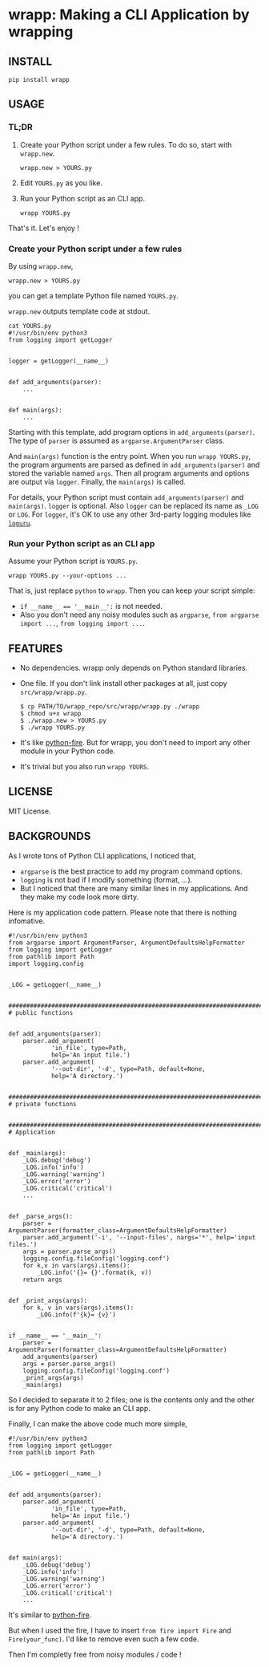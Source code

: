# wrapp: Making a CLI Application by wrapping


## INSTALL

```
pip install wrapp
```

## USAGE

### TL;DR

1. Create your Python script under a few rules. To do so, start with `wrapp.new`.

    ```
    wrapp.new > YOURS.py
    ```

2. Edit `YOURS.py` as you like.

3. Run your Python script as an CLI app.

    ```
    wrapp YOURS.py
    ```

That's it. Let's enjoy !


### Create your Python script under a few rules

By using `wrapp.new`,

```
wrapp.new > YOURS.py
```

you can get a template Python file named `YOURS.py`.


`wrapp.new` outputs template code at stdout.

```
cat YOURS.py
#!/usr/bin/env python3
from logging import getLogger


logger = getLogger(__name__)


def add_arguments(parser):
    ...


def main(args):
    ...
```

Starting with this template, add program options in `add_arguments(parser)`.  
The type of `parser` is assumed as `argparse.ArgumentParser` class.

And `main(args)` function is the entry point.
When you run `wrapp YOURS.py`, the program arguments are parsed as defined in `add_arguments(parser)` and stored the variable named `args`.
Then all program arguments and options are output via `logger`.
Finally, the `main(args)` is called.


For details, your Python script must contain `add_arguments(parser)` and `main(args)`.
`logger` is optional. Also `logger` can be replaced its name as `_LOG` or `LOG`.
For `logger`, it's OK to use any other 3rd-party logging modules like [`loguru`](https://github.com/Delgan/loguru).


### Run your Python script as an CLI app

Assume your Python script is `YOURS.py`.

```
wrapp YOURS.py --your-options ...
```

That is, just replace `python` to `wrapp`.
Then you can keep your script simple:

- `if __name__ == '__main__':` is not needed.
- Also you don't need any noisy modules such as `argparse`, `from argparse import ...`, `from logging import ...`.


## FEATURES

- No dependencies. wrapp only depends on Python standard libraries.
- One file. If you don't link install other packages at all, just copy `src/wrapp/wrapp.py`.

    ```
    $ cp PATH/TO/wrapp_repo/src/wrapp/wrapp.py ./wrapp
    $ chmod u+x wrapp
    $ ./wrapp.new > YOURS.py
    $ ./wrapp YOURS.py
    ```

- It's like [python-fire](https://github.com/google/python-fire). But for wrapp, you don't need to import any other module in your Python code.
- It's trivial but you also run `wrapp YOURS`.


## LICENSE

MIT License.


## BACKGROUNDS

As I wrote tons of Python CLI applications, I noticed that,

- `argparse` is the best practice to add my program command options.
- `logging` is not bad if I modify something (format, ...).
- But I noticed that there are many similar lines in my applications. And they make my code look more dirty.

Here is my application code pattern. Please note that there is nothing infomative.

```
#!/usr/bin/env python3
from argparse import ArgumentParser, ArgumentDefaultsHelpFormatter
from logging import getLogger
from pathlib import Path
import logging.config


_LOG = getLogger(__name__)


###############################################################################
# public functions


def add_arguments(parser):
    parser.add_argument(
            'in_file', type=Path,
            help='An input file.')
    parser.add_argument(
            '--out-dir', '-d', type=Path, default=None,
            help='A directory.')


###############################################################################
# private functions


###############################################################################
# Application


def _main(args):
    _LOG.debug('debug')
    _LOG.info('info')
    _LOG.warning('warning')
    _LOG.error('error')
    _LOG.critical('critical')
    ...


def _parse_args():
    parser = ArgumentParser(formatter_class=ArgumentDefaultsHelpFormatter)
    parser.add_argument('-i', '--input-files', nargs='*', help='input files.')
    args = parser.parse_args()
    logging.config.fileConfig('logging.conf')
    for k,v in vars(args).items():
        _LOG.info('{}= {}'.format(k, v))
    return args


def _print_args(args):
    for k, v in vars(args).items():
        _LOG.info(f'{k}= {v}')


if __name__ == '__main__':
    parser = ArgumentParser(formatter_class=ArgumentDefaultsHelpFormatter)
    add_arguments(parser)
    args = parser.parse_args()
    logging.config.fileConfig('logging.conf')
    _print_args(args)
    _main(args)
```

So I decided to separate it to 2 files; one is the contents only and the other is for any Python code to make an CLI app.

Finally, I can make the above code much more simple,

```
#!/usr/bin/env python3
from logging import getLogger
from pathlib import Path


_LOG = getLogger(__name__)


def add_arguments(parser):
    parser.add_argument(
            'in_file', type=Path,
            help='An input file.')
    parser.add_argument(
            '--out-dir', '-d', type=Path, default=None,
            help='A directory.')


def main(args):
    _LOG.debug('debug')
    _LOG.info('info')
    _LOG.warning('warning')
    _LOG.error('error')
    _LOG.critical('critical')
    ...
```

It's similar to [python-fire](https://github.com/google/python-fire).

But when I used the fire, I have to insert `from fire import Fire` and `Fire(your_func)`. I'd like to remove even such a few code.

Then I'm completly free from noisy modules / code !

